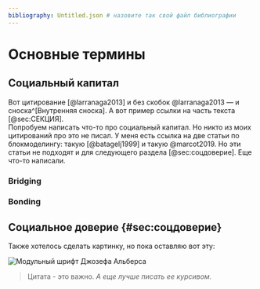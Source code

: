 ```yaml
---
bibliography: Untitled.json # назовите так свой файл библиографии
---
```


# Основные термины

## Социальный капитал 
Вот цитирование [@larranaga2013] и без скобок @larranaga2013 — и сноска^[Внутренняя сноска]. А вот пример ссылки на часть текста [@sec:СЕКЦИЯ].  
Попробуем написать что-то про социальный капитал. Но никто из моих цитирований про это не писал. У меня есть ссылка на две статьи по блокмоделингу: такую [@batagelj1999] и такую @marcot2019. Но эти статьи не подходят и для следующего раздела [@sec:соцдоверие]. Еще что-то написали. 
### Bridging
### Bonding 


## Социальное доверие {#sec:соцдоверие}
Также хотелось сделать картинку, но пока оставляю вот эту: 

![Модульный шрифт Джозефа Альберса](test.jpeg)

> Цитата - это важно. *А еще лучше писать ее курсивом.*